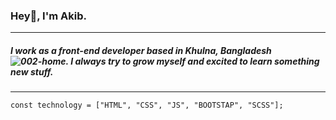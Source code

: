 ### Hey👋, I'm Akib.
---
##### I work as a front-end developer based in Khulna, Bangladesh ![002-home](https://user-images.githubusercontent.com/44940208/188609409-76120c83-99b1-442e-99db-cbfdeac17992.png). I always try to grow myself and excited to learn something new stuff.
---
```
const technology = ["HTML", "CSS", "JS", "BOOTSTAP", "SCSS"];
```
